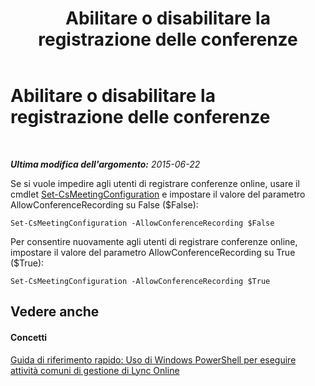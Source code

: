 ﻿---
title: Abilitare o disabilitare la registrazione delle conferenze
TOCTitle: Abilitare o disabilitare la registrazione delle conferenze
ms:assetid: f6c5afab-081c-495c-97f7-135dcc2f6085
ms:mtpsurl: https://technet.microsoft.com/it-it/library/Dn362857(v=OCS.15)
ms:contentKeyID: 56269994
ms.date: 08/24/2015
mtps_version: v=OCS.15
ms.translationtype: HT
---

# Abilitare o disabilitare la registrazione delle conferenze

 

_**Ultima modifica dell'argomento:** 2015-06-22_

Se si vuole impedire agli utenti di registrare conferenze online, usare il cmdlet [Set-CsMeetingConfiguration](set-csmeetingconfiguration.md) e impostare il valore del parametro AllowConferenceRecording su False ($False):

    Set-CsMeetingConfiguration -AllowConferenceRecording $False

Per consentire nuovamente agli utenti di registrare conferenze online, impostare il valore del parametro AllowConferenceRecording su True ($True):

    Set-CsMeetingConfiguration -AllowConferenceRecording $True

## Vedere anche

#### Concetti

[Guida di riferimento rapido: Uso di Windows PowerShell per eseguire attività comuni di gestione di Lync Online](quick-reference-using-windows-powershell-to-do-common-skype-for-business-online-management-tasks.md)

